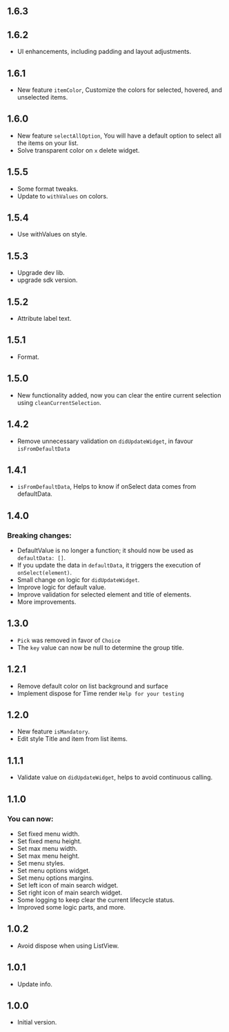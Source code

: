 ## 1.6.3
## 1.6.2
- UI enhancements, including padding and layout adjustments.

## 1.6.1
- New feature `itemColor`, Customize the colors for selected, hovered, and unselected items.

## 1.6.0
- New feature `selectAllOption`, You will have a default option to select all the items on your list.
- Solve transparent color on `x` delete widget. 

## 1.5.5
- Some format tweaks.
- Update to `withValues` on colors.

## 1.5.4
- Use withValues on style.

## 1.5.3
- Upgrade dev lib.
- upgrade sdk version.

## 1.5.2
- Attribute label text.

## 1.5.1
- Format.

## 1.5.0
- New functionality added, now you can clear the entire current selection using `cleanCurrentSelection`.

## 1.4.2
- Remove unnecessary validation on `didUpdateWidget`, in favour `isFromDefaultData`

## 1.4.1
- `isFromDefaultData`, Helps to know if onSelect data comes from defaultData.

## 1.4.0
### Breaking changes:
- DefaultValue is no longer a function; it should now be used as `defaultData: []`.
- If you update the data in `defaultData`, it triggers the execution of `onSelect(element)`.
- Small change on logic for `didUpdateWidget`.
- Improve logic for default value.
- Improve validation for selected element and title of elements. 
- More improvements.

## 1.3.0
- `Pick` was removed in favor of `Choice`
- The `key` value can now be null to determine the group title.

## 1.2.1
- Remove default color on list background and surface
- Implement dispose for Time render `Help for your testing`

## 1.2.0
- New feature `isMandatory`.
- Edit style Title and item from list items.

## 1.1.1
- Validate value on `didUpdateWidget`, helps to avoid continuous calling.

## 1.1.0
### You can now:
- Set fixed menu width.
- Set fixed menu height.
- Set max menu width.
- Set max menu height.
- Set menu styles.
- Set menu options widget.
- Set menu options margins.
- Set left icon of main search widget.
- Set right icon of main search widget.
- Some logging to keep clear the current lifecycle status.
- Improved some logic parts, and more.

## 1.0.2
- Avoid dispose when using ListView.

## 1.0.1
- Update info.

## 1.0.0
- Initial version.

